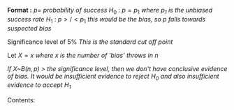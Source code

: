 **Format :**
$p =$ *probability of success*
$H_0$ : $p=p_1$ *where $p_1$ is the unbiased success rate*
$H_1$ : $p >/< p_1$ *this would be the bias, so p falls towards suspected bias*

Significance level of 5% *This is the standard cut off point*

Let $X = x$ *where x is the number of 'bias' throws in $n$*

*If $X$~B$(n,p)$ > the significance level, then we don't have conclusive evidence of bias. It would be insufficient evidence to reject $H_0$ and also insufficient evidence to accept $H_1$*

Contents:
```folder-index-content
```